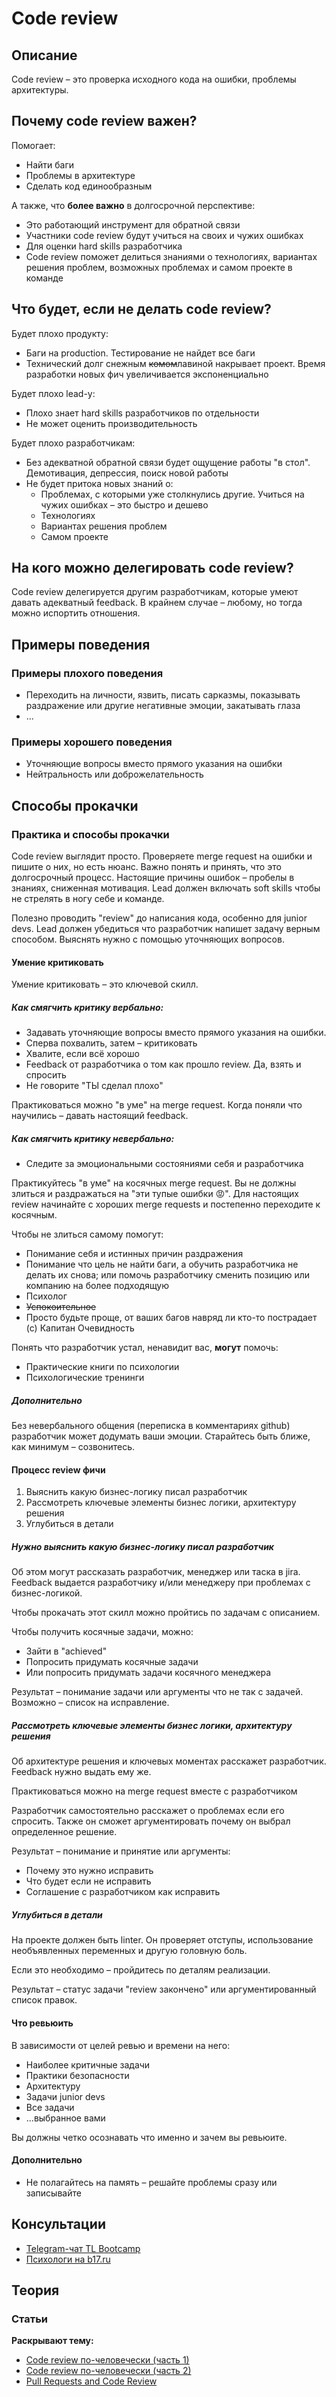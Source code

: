 # Code review
## Описание
Code review – это проверка исходного кода на ошибки, проблемы архитектуры.

## Почему code review важен?
Помогает:
- Найти баги
- Проблемы в архитектуре
- Сделать код единообразным

А также, что **более важно** в долгосрочной перспективе:
- Это работающий инструмент для обратной связи
- Участники code review будут учиться на своих и чужих ошибках
- Для оценки hard skills разработчика
- Code review поможет делиться знаниями о технологиях, вариантах решения проблем, возможных проблемах и самом проекте в команде

## Что будет, если не делать code review?
Будет плохо продукту:
- Баги на production. Тестирование не найдет все баги
- Технический долг снежным ~~комом~~лавиной накрывает проект. Время разработки новых фич увеличивается экспоненциально

Будет плохо lead-у:
- Плохо знает hard skills разработчиков по отдельности
- Не может оценить производительность

Будет плохо разработчикам:
- Без адекватной обратной связи будет ощущение работы "в стол". Демотивация, депрессия, поиск новой работы
- Не будет притока новых знаний о:
  - Проблемах, с которыми уже столкнулись другие. Учиться на чужих ошибках – это быстро и дешево
  - Технологиях
  - Вариантах решения проблем
  - Самом проекте

## На кого можно делегировать code review?
Code review делегируется другим разработчикам, которые умеют давать адекватный feedback. В крайнем случае – любому, но тогда можно испортить отношения.

## Примеры поведения
### Примеры плохого поведения
- Переходить на личности, язвить, писать сарказмы, показывать раздражение или другие негативные эмоции, закатывать глаза
- ...
### Примеры хорошего поведения
- Уточняющие вопросы вместо прямого указания на ошибки
- Нейтральность или доброжелательность

## Способы прокачки

### Практика и способы прокачки
Code review выглядит просто. Проверяете merge request на ошибки и пишите о них, но есть нюанс. Важно понять и принять, что это долгосрочный процесс. Настоящие причины ошибок – пробелы в знаниях, сниженная мотивация. Lead должен включать soft skills чтобы не стрелять в ногу себе и команде.

Полезно проводить "review" до написания кода, особенно для junior devs. Lead должен убедиться что разработчик напишет задачу верным способом. Выяснять нужно с помощью уточняющих вопросов.

#### Умение критиковать

Умение критиковать – это ключевой скилл.

##### Как смягчить критику вербально:

- Задавать уточняющие вопросы вместо прямого указания на ошибки. 
- Сперва похвалить, затем – критиковать
- Хвалите, если всё хорошо
- Feedback от разработчика о том как прошло review. Да, взять и спросить
- Не говорите "ТЫ сделал плохо"

Практиковаться можно "в уме" на merge request. Когда поняли что научились – давать настоящий feedback.

##### Как смягчить критику невербально:
- Следите за эмоциональными состояниями себя и разработчика

Практикуйтесь "в уме" на косячных merge request. Вы не должны злиться и раздражаться на "эти тупые ошибки 😡". Для настоящих review начинайте с хороших merge requests и постепенно переходите к косячным.

Чтобы не злиться самому помогут:
- Понимание себя и истинных причин раздражения
- Понимание что цель не найти баги, а обучить разработчика не делать их снова; или помочь разработчику сменить позицию или компанию на более подходящую
- Психолог
- ~~Успокоительное~~
- Просто будьте проще, от ваших багов навряд ли кто-то пострадает (с) Капитан Очевидность

Понять что разработчик устал, ненавидит вас, **могут** помочь:
- Практические книги по психологии
- Психологические тренинги

##### Дополнительно

Без невербального общения (переписка в комментариях github) разработчик может додумать ваши эмоции. Старайтесь быть ближе, как минимум – созвонитесь.

#### Процесс review фичи
1. Выяснить какую бизнес-логику писал разработчик
2. Рассмотреть ключевые элементы бизнес логики, архитектуру решения
3. Углубиться в детали

##### Нужно выяснить какую бизнес-логику писал разработчик
Об этом могут рассказать разработчик, менеджер или таска в jira. Feedback выдается разработчику и/или менеджеру при проблемах с бизнес-логикой.

Чтобы прокачать этот скилл можно пройтись по задачам с описанием.

Чтобы получить косячные задачи, можно:
- Зайти в "achieved"
- Попросить придумать косячные задачи
- Или попросить придумать задачи косячного менеджера

Результат – понимание задачи или аргументы что не так с задачей. Возможно – список на исправление.

##### Рассмотреть ключевые элементы бизнес логики, архитектуру решения
Об архитектуре решения и ключевых моментах расскажет разработчик. Feedback нужно выдать ему же.

Практиковаться можно на merge request вместе с разработчиком

Разработчик самостоятельно расскажет о проблемах если его спросить. Также он сможет аргументировать почему он выбрал определенное решение.

Результат – понимание и принятие или аргументы:
- Почему это нужно исправить
- Что будет если не исправить
- Соглашение с разработчиком как исправить

##### Углубиться в детали
На проекте должен быть linter. Он проверяет отступы, использование необъявленных переменных и другую головную боль.

Если это необходимо – пройдитесь по деталям реализации.

Результат – статус задачи "review закончено" или аргументированный список правок.

#### Что ревьюить
В зависимости от целей ревью и времени на него:
- Наиболее критичные задачи
- Практики безопасности
- Архитектуру
- Задачи junior devs
- Все задачи
- ...выбранное вами

Вы должны четко осознавать что именно и зачем вы ревьюите.

#### Дополнительно

- Не полагайтесь на память – решайте проблемы сразу или записывайте

## Консультации
- [Telegram-чат TL Bootcamp](https://tlinks.run/tlbootcamp)
- [Психологи на b17.ru](https://www.b17.ru)

## Теория
### Статьи
**Раскрывают тему:**
- [Code review по-человечески (часть 1)](https://habr.com/ru/post/340550/)
- [Code review по-человечески (часть 2)](https://habr.com/ru/post/342244/)
- [Pull Requests and Code Review](https://medium.com/@pstepchenko/pull-requests-and-code-review-30abde0c98d3)

